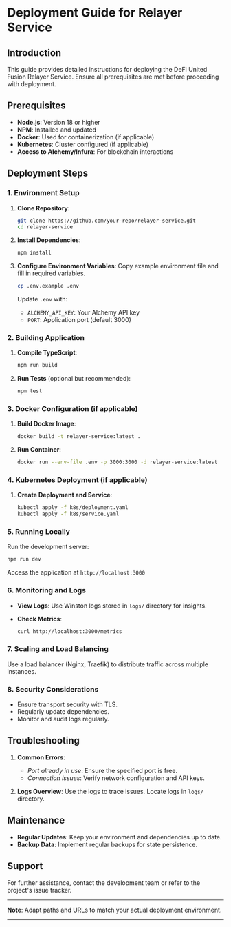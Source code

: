 # Deployment Guide for Relayer Service

## Introduction
This guide provides detailed instructions for deploying the DeFi United Fusion Relayer Service. Ensure all prerequisites are met before proceeding with deployment.

## Prerequisites
- **Node.js**: Version 18 or higher
- **NPM**: Installed and updated
- **Docker**: Used for containerization (if applicable)
- **Kubernetes**: Cluster configured (if applicable)
- **Access to Alchemy/Infura**: For blockchain interactions

## Deployment Steps

### 1. Environment Setup
1. **Clone Repository**:
   ```bash
   git clone https://github.com/your-repo/relayer-service.git
   cd relayer-service
   ```

2. **Install Dependencies**:
   ```bash
   npm install
   ```

3. **Configure Environment Variables**:
   Copy example environment file and fill in required variables.
   ```bash
   cp .env.example .env
   ```

   Update `.env` with:
   - `ALCHEMY_API_KEY`: Your Alchemy API key
   - `PORT`: Application port (default 3000)

### 2. Building Application
1. **Compile TypeScript**:
   ```bash
   npm run build
   ```

2. **Run Tests** (optional but recommended):
   ```bash
   npm test
   ```

### 3. Docker Configuration (if applicable)
1. **Build Docker Image**:
   ```bash
   docker build -t relayer-service:latest .
   ```

2. **Run Container**:
   ```bash
   docker run --env-file .env -p 3000:3000 -d relayer-service:latest
   ```

### 4. Kubernetes Deployment (if applicable)
1. **Create Deployment and Service**:
   ```bash
   kubectl apply -f k8s/deployment.yaml
   kubectl apply -f k8s/service.yaml
   ```

### 5. Running Locally
Run the development server:
```bash
npm run dev
```
Access the application at `http://localhost:3000`

### 6. Monitoring and Logs
- **View Logs**:
  Use Winston logs stored in `logs/` directory for insights.

- **Check Metrics**:
  ```bash
  curl http://localhost:3000/metrics
  ```

### 7. Scaling and Load Balancing
Use a load balancer (Nginx, Traefik) to distribute traffic across multiple instances.

### 8. Security Considerations
- Ensure transport security with TLS.
- Regularly update dependencies.
- Monitor and audit logs regularly.

## Troubleshooting

1. **Common Errors**:
   - *Port already in use*: Ensure the specified port is free.
   - *Connection issues*: Verify network configuration and API keys.

2. **Logs Overview**:
   Use the logs to trace issues. Locate logs in `logs/` directory.

## Maintenance
- **Regular Updates**: Keep your environment and dependencies up to date.
- **Backup Data**: Implement regular backups for state persistence.

## Support
For further assistance, contact the development team or refer to the project's issue tracker.

---
**Note**: Adapt paths and URLs to match your actual deployment environment.

---
